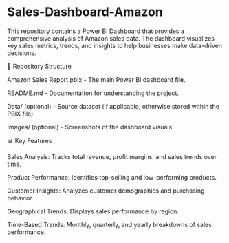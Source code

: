 # Sales-Dashboard-Amazon
This repository contains a Power BI Dashboard that provides a comprehensive analysis of Amazon sales data. The dashboard visualizes key sales metrics, trends, and insights to help businesses make data-driven decisions.

📂 Repository Structure

Amazon Sales Report.pbix - The main Power BI dashboard file.

README.md - Documentation for understanding the project.

Data/ (optional) - Source dataset (if applicable, otherwise stored within the PBIX file).

Images/ (optional) - Screenshots of the dashboard visuals.

📊 Key Features

Sales Analysis: Tracks total revenue, profit margins, and sales trends over time.

Product Performance: Identifies top-selling and low-performing products.

Customer Insights: Analyzes customer demographics and purchasing behavior.

Geographical Trends: Displays sales performance by region.

Time-Based Trends: Monthly, quarterly, and yearly breakdowns of sales performance.


